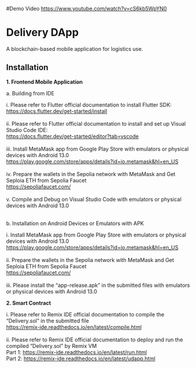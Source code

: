 #Demo Video
https://www.youtube.com/watch?v=cS6kb5WpYN0
# Delivery DApp
A blockchain-based mobile application for logistics use.


## Installation

<b> 1.	Frontend Mobile Application <br /></b>
 
a.	Building from IDE<br />

i.	Please refer to Flutter official documentation to install Flutter SDK:<br />
https://docs.flutter.dev/get-started/install<br /><br />
ii.	Please refer to Flutter official documentation to install and set up Visual Studio Code IDE:<br />
https://docs.flutter.dev/get-started/editor?tab=vscode<br /><br />
iii.	Install MetaMask app from Google Play Store with emulators or physical devices with Android 13.0 <br />
https://play.google.com/store/apps/details?id=io.metamask&hl=en_US<br /><br />
iv.	Prepare the wallets in the Sepolia network with MetaMask and Get Seploia ETH from Sepolia Faucet<br />
https://sepoliafaucet.com/<br /><br />
v.	Compile and Debug on Visual Studio Code with emulators or physical devices with Android 13.0 <br /><br />

b.	Installation on Android Devices or Emulators with APK<br />


i.	Install MetaMask app from Google Play Store with emulators or physical devices with Android 13.0 <br />
https://play.google.com/store/apps/details?id=io.metamask&hl=en_US<br /><br />
ii.	Prepare the wallets in the Sepolia network with MetaMask and Get Seploia ETH from Sepolia Faucet<br />
https://sepoliafaucet.com/<br /><br />
iii.	Please install the “app-release.apk” in the submitted files with emulators or physical devices with Android 13.0<br />


<b>2.	Smart Contract<br /></b>


i.	Please refer to Remix IDE official documentation to compile the “Delivery.sol” in the submitted file<br />
https://remix-ide.readthedocs.io/en/latest/compile.html<br /><br />
ii.	Please refer to Remix IDE official documentation to deploy and run the compiled “Delivery.sol” by Remix VM<br />
Part 1: https://remix-ide.readthedocs.io/en/latest/run.html<br />
Part 2: https://remix-ide.readthedocs.io/en/latest/udapp.html<br />

  
